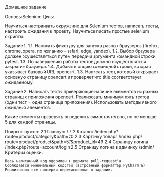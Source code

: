 Домашнее задание

Основы Selenium Цель:

Научиться настраивать окружение для Selenium тестов, написать тесты, настроить ожидания к проекту. Научиться писать
простые selenium скрипты.

Задание 1. 
1.1. Написать фикстуру для запуска разных браузеров (firefox, chrome, opera, по желанию - safari, edge, yandex).
1.2. Выбор браузера должен осуществляться путем передачи аргумента командной строки pytest. 
1.3. По завершению работы тестов должно осуществляться закрытие браузера. 
1.4. Добавить опцию командной строки, которая указывает базовый URL opencart. 
1.3. Написать тест, который открывает основную страницу opencart и проверяет что title соответствует
ожидаемому.

Задание 2. Написать тесты проверяющие наличие элементов на разных страницах приложения opencart. Реализовать минимум
пять тестов (одни тест = одна страница приложения). Использовать методы явного ожидания элементов.

Какие элементы проверять определить самостоятельно, но не меньше 5 для каждой страницы.

Покрыть нужно: 
2.1 Главную / 
2.2 Каталог /index.php?route=product/category&path=20 
2.3 Карточку товара /index.php?route=product/product&path=57&product_id=49 
2.4 Страницу логина /index.php?route=account/login 
2.5 Страницу логина в админку /admin/ Критерии оценки:

    Весь написанный код оформлен в формате pull-request'a
    Соблюдается минимальный кодстай (встроенный форматтер PyCharm'a)
    Реализованы все проверки перечисленные в задании.


